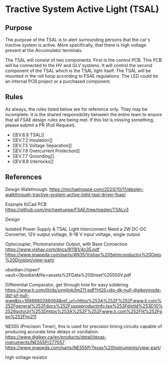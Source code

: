 # Tractive System Active Light (TSAL)
## Purpose
The purpose of the TSAL is to alert surrounding persons that the car's tractive system is active. More specifically, that there is high voltage present at the Accumulator terminals.

The TSAL will consist of two components. First is the control PCB. This PCB will be connected to the HV and GLV systems. It will control the second component of the TSAL which is the TSAL light itself. The TSAL will be mounted in the roll hoop according to FSAE regulations. The LED could be an internal PCB project or a purchased component.

## Rules
As always, the rules listed below are for reference only. They may be incomplete. It is the shared responsibility between the entire team to ensure that all FSAE design rules are being met. If this list is missing something, please submit a PR (Pull Request).
- [[EV.6.9 TSAL]]
- [[EV.7.2 Insulation]]
- [[EV.7.5 Voltage Separation]]
- [[EV.7.6 Overcurrent Protection]]
- [[EV.7.7 Grounding]]
- [[EV.8.8 Interlocks]]

## References
Design Walkthrough:
https://michaelruppe.com/2020/10/11/design-walkthrough-tractive-system-active-light-tsal-driver-fsae/

Example KiCad PCB
https://github.com/michaelruppe/FSAE/tree/master/TSALv3

Design

Isolated Power Supply & TSAL Light Interconnect
Need a 2W DC-DC Converter, 12V output voltage, 9-18 V input voltage, single output


Optocoupler, Phototransistor Output, with Base Connection
https://www.vishay.com/docs/81181/4n35.pdf
https://www.snapeda.com/parts/4N35/Vishay%20Semiconductor%20Opto%20Division/view-part/

obsidian://open?vault=Obsidian&file=assets%2FData%20Sheet%20500V.pdf



Differential Comparator, get through hole for easy soldering
https://www.ti.com/lit/ds/symlink/lm211.pdf?HQS=dis-dk-null-digikeymode-dsf-pf-null-wwe&ts=1698680288064&ref_url=https%253A%252F%252Fwww.ti.com%252Fgeneral%252Fdocs%252Fsuppproductinfo.tsp%253FdistId%253D10%2526gotoUrl%253Dhttps%253A%252F%252Fwww.ti.com%252Flit%252Fgpn%252Flm211

NE555 (Precision Timer), this is used for precision timing circuits capable of producing accurate time delays or oscillation.
https://www.digikey.ca/en/products/detail/texas-instruments/NE555P/277057
https://www.snapeda.com/parts/NE555P/Texas%20Instruments/view-part/


high voltage resistor 